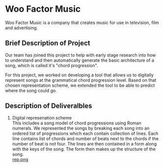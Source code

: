 # Woo Factor Music 

Woo Factor Music is a company that creates music for use in television, film and advertising.

## Brief Description of Project 
 Our team has joined this project to help with early stage research into how to understand and then automatically generate the basic architecture of a song, which is called it's "chord progression".

For this project, we worked on developing a tool that allows us to digitally represent songs at the grammatical chord progression level. Based on that chosen representation scheme, we extended the tool to be able to predict where the song could go.
## Description of Deliveralbles
1) Digital represenation scheme <br/>
This includes a song model of chord progressions using Roman numerals. We represented the songs by breaking each song into an ordered list of progressions which each contain collection of lines. Each line contains list of chords and number of beats next to the chords if the number of beat is not four. The lines are then contained in a form along with the keys of the song. The form then makes up the structure of the song.   
[rep.png](https://github.com/wtsegase411/Woofactor/blob/main/rep.png?raw=true)
